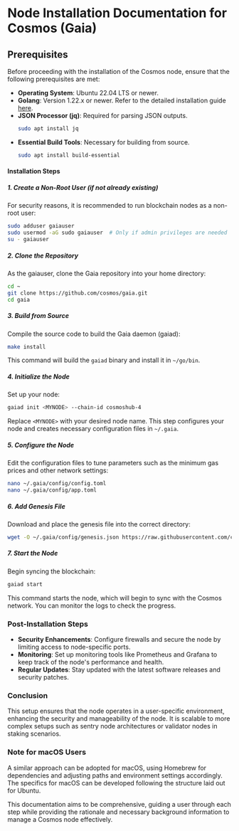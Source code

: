 # Node Installation Documentation for Cosmos (Gaia)

## Prerequisites

Before proceeding with the installation of the Cosmos node, ensure that the following prerequisites are met:

- **Operating System**: Ubuntu 22.04 LTS or newer.
- **Golang**: Version 1.22.x or newer. Refer to the detailed installation guide [here](../../home/installation-guides/install-golang.md).
- **JSON Processor (jq)**: Required for parsing JSON outputs.
  ```bash
  sudo apt install jq
  ```
- **Essential Build Tools**: Necessary for building from source.
  ```bash
  sudo apt install build-essential
  ```

#### Installation Steps

##### 1. Create a Non-Root User (if not already existing)

For security reasons, it is recommended to run blockchain nodes as a non-root user:

```bash
sudo adduser gaiauser
sudo usermod -aG sudo gaiauser  # Only if admin privileges are needed
su - gaiauser
```

##### 2. Clone the Repository

As the gaiauser, clone the Gaia repository into your home directory:

```bash
cd ~
git clone https://github.com/cosmos/gaia.git
cd gaia
```

##### 3. Build from Source

Compile the source code to build the Gaia daemon (gaiad):

```bash
make install
```

This command will build the `gaiad` binary and install it in `~/go/bin`.

##### 4. Initialize the Node

Set up your node:

```bash
gaiad init <MYNODE> --chain-id cosmoshub-4
```

Replace `<MYNODE>` with your desired node name. This step configures your node and creates necessary configuration files in `~/.gaia`.

##### 5. Configure the Node

Edit the configuration files to tune parameters such as the minimum gas prices and other network settings:

```bash
nano ~/.gaia/config/config.toml
nano ~/.gaia/config/app.toml
```

##### 6. Add Genesis File

Download and place the genesis file into the correct directory:

```bash
wget -O ~/.gaia/config/genesis.json https://raw.githubusercontent.com/cosmos/mainnet/master/genesis.json
```

##### 7. Start the Node

Begin syncing the blockchain:

```bash
gaiad start
```

This command starts the node, which will begin to sync with the Cosmos network. You can monitor the logs to check the progress.

### Post-Installation Steps

- **Security Enhancements**: Configure firewalls and secure the node by limiting access to node-specific ports.
- **Monitoring**: Set up monitoring tools like Prometheus and Grafana to keep track of the node's performance and health.
- **Regular Updates**: Stay updated with the latest software releases and security patches.

### Conclusion

This setup ensures that the node operates in a user-specific environment, enhancing the security and manageability of the node. It is scalable to more complex setups such as sentry node architectures or validator nodes in staking scenarios.

### Note for macOS Users

A similar approach can be adopted for macOS, using Homebrew for dependencies and adjusting paths and environment settings accordingly. The specifics for macOS can be developed following the structure laid out for Ubuntu.

This documentation aims to be comprehensive, guiding a user through each step while providing the rationale and necessary background information to manage a Cosmos node effectively.
